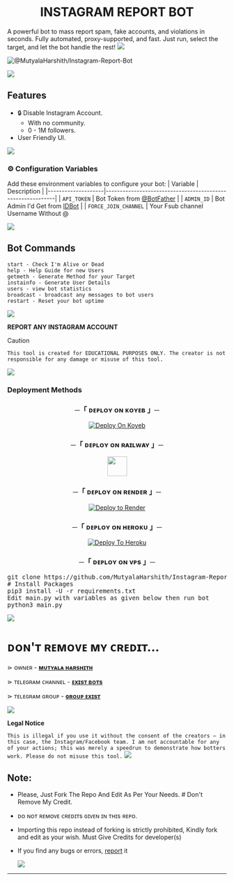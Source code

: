 <h1 align="center">INSTAGRAM REPORT BOT</h1>
A powerful bot to mass report spam, fake accounts, and violations in seconds. Fully automated, proxy-supported, and fast. Just run, select the target, and let the bot handle the rest!

<img src="https://user-images.githubusercontent.com/73097560/115834477-dbab4500-a447-11eb-908a-139a6edaec5c.gif">

![@MutyalaHarshith/Instagram-Report-Bot](https://socialify.git.ci/MutyalaHarshith/Instagram-Report-Bot/image?custom_description=A+powerful+bot+to+mass+report+spam,+fake+accounts+and+violations+in+seconds.&description=1&font=Jost&forks=1&logo=https://github.githubassets.com/images/modules/logos_page/GitHub-Mark.png&name=1&owner=1&pattern=Circuit+Board&stargazers=1&theme=auto)


<img src="https://user-images.githubusercontent.com/73097560/115834477-dbab4500-a447-11eb-908a-139a6edaec5c.gif">

## Features

* 🔒 Disable Instagram Account.
  * With no community.
  * 0 - 1M followers.
* User Friendly UI.

<img src="https://user-images.githubusercontent.com/73097560/115834477-dbab4500-a447-11eb-908a-139a6edaec5c.gif">

### ⚙️ Configuration Variables
Add these environment variables to configure your bot:
| Variable           | Description                                                |
|--------------------|------------------------------------------------------------|
| `API_TOKEN`        | Bot Token from [@BotFather](https://t.me/BotFather)         |
| `ADMIN_ID`         | Bot Admin I'd Get from <a href='t.me/MutyalaHarshithBot'>IDBot</a>                           |
| `FORCE_JOIN_CHANNEL`    | Your Fsub channel Username Without @


<img src="https://user-images.githubusercontent.com/73097560/115834477-dbab4500-a447-11eb-908a-139a6edaec5c.gif">

## Bot Commands

```
start - Check I'm Alive or Dead 
help - Help Guide for new Users 
getmeth - Generate Method for your Target
instainfo - Generate User Details 
users - view bot statistics
broadcast - broadcast any messages to bot users
restart - Reset your bot uptime
```

<img src="https://user-images.githubusercontent.com/73097560/115834477-dbab4500-a447-11eb-908a-139a6edaec5c.gif">
<p></p> <b align="center">REPORT ANY INSTAGRAM ACCOUNT</b> </p>

> [!CAUTION]
> ```This tool is created for EDUCATIONAL PURPOSES ONLY. The creator is not responsible for any damage or misuse of this tool.```

<img src="https://user-images.githubusercontent.com/73097560/115834477-dbab4500-a447-11eb-908a-139a6edaec5c.gif">

### Deployment Methods 
<h3 align="center">
    ─「 ᴅᴇᴩʟᴏʏ ᴏɴ ᴋᴏʏᴇʙ 」─
</h3>

<p align="center"><a href="https://app.koyeb.com/deploy?type=git&repository=github.com/MutyalaHarshith/Instagram-Report-bot&branch=main&name=main">
  <img src="https://www.koyeb.com/static/images/deploy/button.svg" alt="Deploy On Koyeb">
</a></p>
<h3 align="center">
    ─「 ᴅᴇᴩʟᴏʏ ᴏɴ ʀᴀɪʟᴡᴀʏ 」─
</h3>
<p align="center"><a href="https://railway.app/deploy?template=https://github.com/MutyalaHarshith/Instagram-Report-bot"">
     <img height="45px" src="https://railway.app/button.svg">
</a></p>
<h3 align="center">
    ─「 ᴅᴇᴩʟᴏʏ ᴏɴ ʀᴇɴᴅᴇʀ 」─
</h3>
<p align="center"><a href="https://render.com/deploy?repo=https://github.com/MutyalaHarshith/Instagram-Report-bot">
<img src="https://render.com/images/deploy-to-render-button.svg" alt="Deploy to Render">
</a></p>

<h3 align="center">
    ─「 ᴅᴇᴘʟᴏʏ ᴏɴ ʜᴇʀᴏᴋᴜ 」─
</h3>
<p align="center"><a href="https://dashboard.heroku.com/new?template=https://github.com/MutyalaHarshith/Instagram-Report-bot">
<img src="https://www.herokucdn.com/deploy/button.svg" alt="Deploy To Heroku">
</a></p>

<h3 align="center">
    ─「 ᴅᴇᴩʟᴏʏ ᴏɴ ᴠᴘs 」─
</h3>
<p>
<pre>
git clone https://github.com/MutyalaHarshith/Instagram-Report-bot
# Install Packages
pip3 install -U -r requirements.txt
Edit main.py with variables as given below then run bot
python3 main.py
</pre>
</p>
</details>

<img src="https://user-images.githubusercontent.com/73097560/115834477-dbab4500-a447-11eb-908a-139a6edaec5c.gif">

# ᴅᴏɴ'ᴛ ʀᴇᴍᴏᴠᴇ ᴍʏ ᴄʀᴇᴅɪᴛ...

</b>⋗  ᴏᴡɴᴇʀ - <b>[ᴍᴜᴛʏᴀʟᴀ ʜᴀʀsʜɪᴛʜ](https://t.me/MutyalaHarshith)</b>

</b>⋗ ᴛᴇʟᴇɢʀᴀᴍ ᴄʜᴀɴɴᴇʟ  - <b>[ᴇxɪsᴛ ʙᴏᴛs](https://t.me/ExistBots)</b>

</b>⋗ ᴛᴇʟᴇɢʀᴀᴍ ɢʀᴏᴜᴘ  - <b>[ɢʀᴏᴜᴘ ᴇxɪsᴛ](https://t.me/ExistBots)</b>

<img src="https://user-images.githubusercontent.com/73097560/115834477-dbab4500-a447-11eb-908a-139a6edaec5c.gif">


**Legal Notice**

``
This is illegal if you use it without the consent of the creators — in this case, the Instagram/Facebook team. I am not accountable for any of your actions; this was merely a speedrun to demonstrate how botters work. Please do not misuse this tool.
``
<img src="https://user-images.githubusercontent.com/73097560/115834477-dbab4500-a447-11eb-908a-139a6edaec5c.gif">

## Note:

- Please, Just Fork The Repo And Edit As Per Your Needs. # Don't Remove My Credit.
- ᴅᴏ ɴᴏᴛ ʀᴇᴍᴏᴠᴇ ᴄʀᴇᴅɪᴛs ɢɪᴠᴇɴ ɪɴ ᴛʜɪs ʀᴇᴘᴏ.
- Importing this repo instead of forking is strictly prohibited, Kindly fork and edit as your wish. Must Give Credits for developer(s)
- If you find any bugs or errors, [report](https://t.me/GroupExist) it

  <img src="https://user-images.githubusercontent.com/73097560/115834477-dbab4500-a447-11eb-908a-139a6edaec5c.gif">
---
